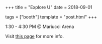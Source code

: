 +++
title = "Explore U"
date = 2018-09-01

tags = ["booth"]
template = "post.html"
+++

1:30 - 4:30 PM @ Mariucci Arena

<!-- more -->

Visit [this page](https://www.ofyp.umn.edu/sponsorship/explore-u-event) for more info. 
